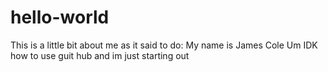 # hello-world
This is a little bit about me as it said to do:
My name is James Cole Um IDK how to use guit hub and im just starting out
